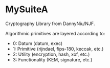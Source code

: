 # MySuiteA
Cryptography Library from DannyNiu/NJF. 

Algorithmic primitives are layered according to: 

* 0: Datum (datum, exec)
* 1: Primitive (rijndael, fips-180, keccak, etc.)
* 2: Utility (encryption, hash, xof, etc.)
* 3: Functionality (KEM, signature, etc.)
